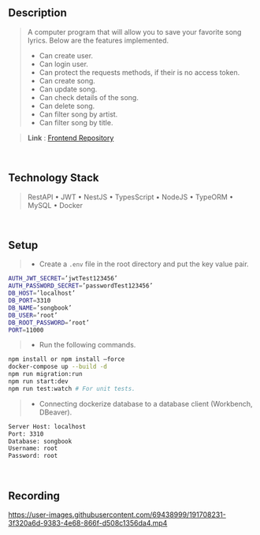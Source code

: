 ## Description
> A computer program that will allow you to save your favorite song lyrics. Below are the features implemented.
  > - Can create user.
  > - Can login user.
  > - Can protect the requests methods, if their is no access token.
  > - Can create song.
  > - Can update song.
  > - Can check details of the song.
  > - Can delete song.
  > - Can filter song by artist.
  > - Can filter song by title.

> **Link** : [Frontend Repository](https://github.com/kentlouisetonino/song-book-frontend)

<br />

## Technology Stack
> RestAPI • JWT • NestJS • TypesScript • NodeJS • TypeORM • MySQL • Docker

<br />

## Setup
> - Create a `.env` file in the root directory and put the key value pair.
```bash
AUTH_JWT_SECRET=’jwtTest123456’
AUTH_PASSWORD_SECRET=’passwordTest123456’
DB_HOST=’localhost’
DB_PORT=3310
DB_NAME=’songbook’
DB_USER=’root’
DB_ROOT_PASSWORD=’root’
PORT=11000
```

> - Run the following commands.
```bash
npm install or npm install –force
docker-compose up --build -d
npm run migration:run
npm run start:dev
npm run test:watch # For unit tests.
```

> - Connecting dockerize database to a database client (Workbench, DBeaver).
```bash
Server Host: localhost
Port: 3310
Database: songbook
Username: root
Password: root
```

<br />

## Recording
https://user-images.githubusercontent.com/69438999/191708231-3f320a6d-9383-4e68-866f-d508c1356da4.mp4



